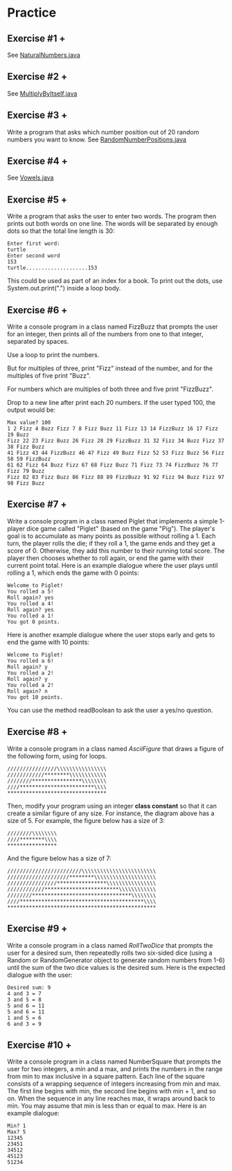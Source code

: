 # Practice

## Exercise #1 +

See [NaturalNumbers.java](./NaturalNumbers.java)

## Exercise #2 +

See [MultiplyByItself.java](./MultiplyByItself.java)

## Exercise #3 +

Write a program that asks which number position out of 20 random numbers you want to know.
See [RandomNumberPositions.java](./RandomNumberPositions.java)

## Exercise #4 +

See [Vowels.java](./Vowels.java)

## Exercise #5 +

Write a program that asks the user to enter two words. The program then prints out both words on one line. The words
will be separated by enough dots so that the total line length is 30:

```
Enter first word:
turtle
Enter second word
153
turtle....................153
```

This could be used as part of an index for a book. To print out the dots, use System.out.print(".") inside a loop body.

## Exercise #6 +

Write a console program in a class named FizzBuzz that prompts the user for an integer, then prints all of the numbers
from one to that integer, separated by spaces.

Use a loop to print the numbers.

But for multiples of three, print "Fizz" instead of the number, and for the multiples of five print "Buzz".

For numbers which are multiples of both three and five print "FizzBuzz".

Drop to a new line after print each 20 numbers. If the user typed 100, the output would be:

```
Max value? 100
1 2 Fizz 4 Buzz Fizz 7 8 Fizz Buzz 11 Fizz 13 14 FizzBuzz 16 17 Fizz 19 Buzz
Fizz 22 23 Fizz Buzz 26 Fizz 28 29 FizzBuzz 31 32 Fizz 34 Buzz Fizz 37 38 Fizz Buzz
41 Fizz 43 44 FizzBuzz 46 47 Fizz 49 Buzz Fizz 52 53 Fizz Buzz 56 Fizz 58 59 FizzBuzz
61 62 Fizz 64 Buzz Fizz 67 68 Fizz Buzz 71 Fizz 73 74 FizzBuzz 76 77 Fizz 79 Buzz
Fizz 82 83 Fizz Buzz 86 Fizz 88 89 FizzBuzz 91 92 Fizz 94 Buzz Fizz 97 98 Fizz Buzz 
```

## Exercise #7 +

Write a console program in a class named Piglet that implements a simple 1-player dice game called "Piglet" (based on
the game "Pig"). The player's goal is to accumulate as many points as possible without rolling a 1. Each turn, the
player rolls the die; if they roll a 1, the game ends and they get a score of 0. Otherwise, they add this number to
their running total score. The player then chooses whether to roll again, or end the game with their current point
total. Here is an example dialogue where the user plays until rolling a 1, which ends the game with 0 points:

```
Welcome to Piglet!
You rolled a 5!
Roll again? yes
You rolled a 4!
Roll again? yes
You rolled a 1!
You got 0 points.
```

Here is another example dialogue where the user stops early and gets to end the game with 10 points:

```
Welcome to Piglet!
You rolled a 6!
Roll again? y
You rolled a 2!
Roll again? y
You rolled a 2!
Roll again? n
You got 10 points.
```

You can use the method readBoolean to ask the user a yes/no question.

## Exercise #8 +

Write a console program in a class named *AsciiFigure* that draws a figure of the following form, using for loops.

```
////////////////\\\\\\\\\\\\\\\\
////////////********\\\\\\\\\\\\
////////****************\\\\\\\\
////************************\\\\
********************************
```

Then, modify your program using an integer **class constant** so that it can create a similar figure of any size. For
instance, the diagram above has a size of 5. For example, the figure below has a size of 3:

```
////////\\\\\\\\
////********\\\\
****************
```

And the figure below has a size of 7:

```
////////////////////////\\\\\\\\\\\\\\\\\\\\\\\\
////////////////////********\\\\\\\\\\\\\\\\\\\\
////////////////****************\\\\\\\\\\\\\\\\
////////////************************\\\\\\\\\\\\
////////********************************\\\\\\\\
////****************************************\\\\
************************************************
```

## Exercise #9 +

Write a console program in a class named *RollTwoDice* that prompts the user for a desired sum, then repeatedly rolls
two six-sided dice (using a Random or RandomGenerator object to generate random numbers from 1-6) until the sum of the
two dice values is the desired sum. Here is the expected dialogue with the user:

```
Desired sum: 9
4 and 3 = 7
3 and 5 = 8
5 and 6 = 11
5 and 6 = 11
1 and 5 = 6
6 and 3 = 9
```

## Exercise #10 +

Write a console program in a class named NumberSquare that prompts the user for two integers, a min and a max, and
prints the numbers in the range from min to max inclusive in a square pattern. Each line of the square consists of a
wrapping sequence of integers increasing from min and max. The first line begins with min, the second line begins with
min + 1, and so on. When the sequence in any line reaches max, it wraps around back to min. You may assume that min is
less than or equal to max. Here is an example dialogue:

```
Min? 1
Max? 5
12345
23451
34512
45123
51234
```